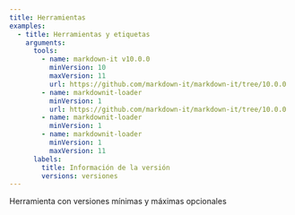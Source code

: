 ```yaml
---
title: Herramientas
examples:
  - title: Herramientas y etiquetas
    arguments:
      tools:
        - name: markdown-it v10.0.0
          minVersion: 10
          maxVersion: 11
          url: https://github.com/markdown-it/markdown-it/tree/10.0.0
        - name: markdownit-loader
          minVersion: 1
          url: https://github.com/markdown-it/markdown-it/tree/10.0.0
        - name: markdownit-loader
          minVersion: 1
        - name: markdownit-loader
          minVersion: 1
          maxVersion: 11
      labels:
        title: Información de la versión
        versions: versiones
---
```


Herramienta con versiones mínimas y máximas opcionales
